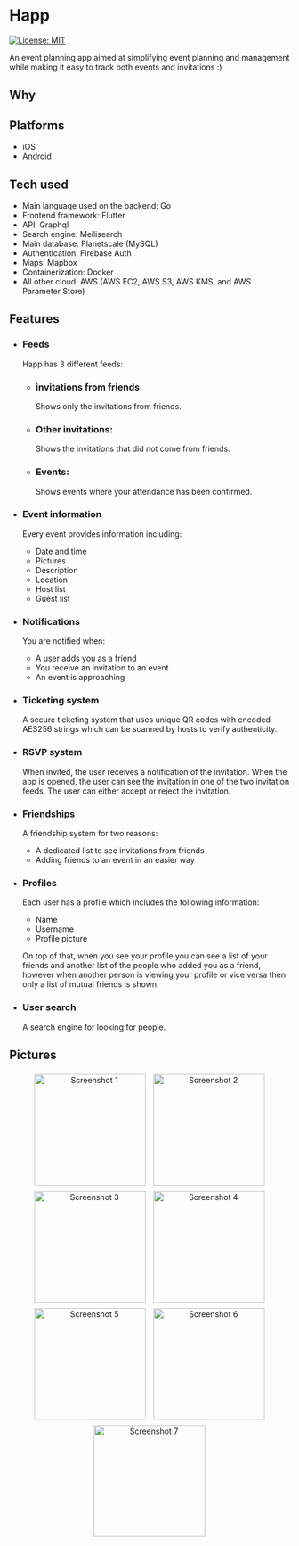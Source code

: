 # Happ
[![License: MIT](https://img.shields.io/badge/license-MIT-purple.svg)](https://opensource.org/licenses/MIT)

An event planning app aimed at simplifying event planning and management while making it easy to track both events and invitations :)

## Why

## Platforms
- iOS
- Android

## Tech used
- Main language used on the backend: Go
- Frontend framework: Flutter
- API: Graphql
- Search engine: Meilisearch
- Main database: Planetscale (MySQL)
- Authentication: Firebase Auth
- Maps: Mapbox
- Containerization: Docker
- All other cloud: AWS (AWS EC2, AWS S3, AWS KMS, and AWS Parameter Store)

## Features
- ### Feeds
  Happ has 3 different feeds:
    - ### invitations from friends
      Shows only the invitations from friends.
    - ### Other invitations:
      Shows the invitations that did not come from friends.
    - ### Events:
      Shows events where your attendance has been confirmed.
- ### Event information
  Every event provides information including:
    - Date and time
    - Pictures
    - Description
    - Location
    - Host list
    - Guest list
- ### Notifications
  You are notified when:
    - A user adds you as a friend
    - You receive an invitation to an event
    - An event is approaching
- ### Ticketing system
  A secure ticketing system that uses unique QR codes with encoded AES256 strings which can be scanned by hosts to verify authenticity.
- ### RSVP system
  When invited, the user receives a notification of the invitation. When the app is opened, the user can see the invitation in one of the two invitation feeds. The user can either accept or reject the invitation.
- ### Friendships
  A friendship system for two reasons:
  - A dedicated list to see invitations from friends
  - Adding friends to an event in an easier way
- ### Profiles
  Each user has a profile which includes the following information:
  - Name
  - Username
  - Profile picture
  
  On top of that, when you see your profile you can see a list of your friends and another list of the people who added you as a friend, however when another person is viewing your profile or vice versa then only a list of mutual friends is shown. 
- ### User search
  A search engine for looking for people.

## Pictures
<div style="text-align: center;">

  <img src="https://github.com/user-attachments/assets/483c9458-307a-4b9d-941e-83c845259843" alt="Screenshot 1" width="200" style="max-width: 100%; height: auto; display: inline-block; margin: 5px;" />
  
  <img src="https://github.com/user-attachments/assets/dd509012-064d-46bf-801e-43fd547f697d" alt="Screenshot 2" width="200" style="max-width: 100%; height: auto; display: inline-block; margin: 5px;" />
  
  <img src="https://github.com/user-attachments/assets/55ed17c0-eda7-47aa-888b-ec9b700d2493" alt="Screenshot 3" width="200" style="max-width: 100%; height: auto; display: inline-block; margin: 5px;" />
  
  <img src="https://github.com/user-attachments/assets/680c70db-9501-499d-abf9-ef4fbc98b59e" alt="Screenshot 4" width="200" style="max-width: 100%; height: auto; display: inline-block; margin: 5px;" />
  
  <img src="https://github.com/user-attachments/assets/bef9a7cc-dac1-43a7-a1c7-438dc7be805b" alt="Screenshot 5" width="200" style="max-width: 100%; height: auto; display: inline-block; margin: 5px;" />
  
  <img src="https://github.com/user-attachments/assets/57a71036-263b-46ec-8d10-5b4ae158c8a7" alt="Screenshot 6" width="200" style="max-width: 100%; height: auto; display: inline-block; margin: 5px;" />
  
  <img src="https://github.com/user-attachments/assets/0573a254-de01-48c5-ac51-aa64def4801d" alt="Screenshot 7" width="200" style="max-width: 100%; height: auto; display: inline-block; margin: 5px;" />

</div>






  
